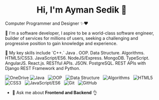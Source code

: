 <h1 align="center">Hi, I'm Ayman Sedik 👋</h1>

<p>Computer Programmer and Designer ✨❤️</p>
<p>📌 I'm a software developer, I aspire to be a world-class software engineer, builder of services for millions of users, 
 seeking a challenging and progressive position to gain knowledge and experience.</p>
 
<p>📌 My key skills include `C++.` Java . OOP. Data Structure. Algorithms. HTML5/CSS3. JavaScript/ES6. 
 NodeJS/Express. MongoDB. TypeScript. AngularJS. React.js. RESTful APIs. JSON. PostgreSQL. REST 
 APIs with Django REST Framework and Python.</p>
 
![OneDrive](https://img.shields.io/badge/OneDrive-white?style=for-the-badge&logo=Microsoft%20OneDrive&logoColor=0078D4)
![Java](https://img.shields.io/badge/-Java-black?logo=java)&nbsp;&nbsp;
![OOP](https://img.shields.io/badge/-OOP-black?style=social)&nbsp;&nbsp;
![Data Structure](https://img.shields.io/badge/-DataStructure-black?logo=DataStructure&style=social)&nbsp;&nbsp;
![Algorithms](https://img.shields.io/badge/-Algorithms-black?logo=Algorithms&style=social)&nbsp;&nbsp;
![HTML5](https://img.shields.io/badge/-HTML5-black?logo=html5&style=social)&nbsp;&nbsp;
![CSS3](https://img.shields.io/badge/-CSS3-black?logo=CSS3&style=social)&nbsp;&nbsp;
![JavaScript/ES6](https://img.shields.io/badge/-JavaScript/ES6-black?logo=JavaScript/ES6&style=social)&nbsp;&nbsp;
![Git](https://img.shields.io/badge/-Git-black?logo=git&style=social)&nbsp;&nbsp;
![GitHub](https://img.shields.io/badge/-GitHub-black?logo=github&style=social)&nbsp;&nbsp;

- 💬 Ask me about **Frontend and Backend** 👌
